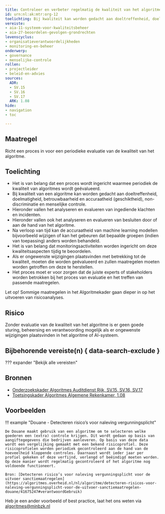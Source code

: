 ```yaml
---
title: Controleer en verbeter regelmatig de kwaliteit van het algoritme
id: urn:nl:ak:mtr:org-12
toelichting: Bij kwaliteit kan worden gedacht aan doeltreffenheid, doelmatigheid, betrouwbaarheid en accuraatheid (geschiktheid) en non-discriminatie.
vereiste: 
- aia-11-systeem-voor-kwaliteitsbeheer
- aia-27-beoordelen-gevolgen-grondrechten
levenscyclus: 
- organisatieverantwoordelijkheden
- monitoring-en-beheer
onderwerp: 
- governance
- menselijke-controle
rollen:
- projectleider
- beleid-en-advies
sources:
  ADR: 
  - SV.15
  - SV.16
  - SV.17
  ARK: 1.08
hide:
- navigation
- toc

---
```


<!-- Let op! onderstaande regel met 'tags' niet weghalen! Deze maakt automatisch de knopjes op basis van de metadata  -->
<!-- tags -->

## Maatregel
 Richt een proces in voor een periodieke evaluatie van de kwaliteit van het algoritme.
  
## Toelichting
- Het is van belang dat een proces wordt ingericht waarmee periodiek de kwaliteit van algoritmes wordt geëvalueerd.
-	Bij kwaliteit van een algoritme kan worden gedacht aan doeltreffenheid, doelmatigheid, betrouwbaarheid en accuraatheid (geschiktheid), non-discriminatie en menselijke controle.
-	Hieronder vallen het analyseren en evalueren van ingediende klachten en incidenten.
-	Hieronder vallen ook het analyseren en evalueren van besluiten door of aan de hand van het algoritme.
- Na verloop van tijd kan de accuraatheid van machine learning modellen bijvoorbeeld wijzigen of kan het gebeuren dat bepaalde groepen (indien van toepassing) anders worden behandeld.
- Het is van belang dat monitoringsactiviteiten worden ingericht om deze kwaliteitsaspecten tijdig te beoordelen.
- Als er ongewenste wijzigingen plaatsvinden met betrekking tot de kwaliteit, moeten die worden geëvalueerd en zullen maatregelen moeten worden getroffen om deze te herstellen.
- Het proces moet er voor zorgen dat de juiste experts of stakeholders worden betrokken bij het proces van evaluatie en het treffen van passende maatregelen.

Let op! Sommige maatregelen in het Algoritmekader gaan dieper in op het uitvoeren van risicoanalyses. 
   
## Risico
Zonder evaluatie van de kwaliteit van het algoritme is er geen goede sturing, beheersing en verantwoording mogelijk als er ongewenste wijzigingen plaatsvinden in het algoritme of AI-systeem. 

## Bijbehorende vereiste(n) { data-search-exclude }
<!-- Let op! onderstaande regel met 'list_vereisten_on_maatregelen_page' niet weghalen! Deze maakt automatisch een lijst van bijbehorende verseisten op basis van de metadata  -->
??? expander "Bekijk alle vereisten"
    <!-- list_vereisten_on_maatregelen_page -->

## Bronnen 
- [Onderzoekskader Algoritmes Auditdienst Rijk, SV.15, SV.16, SV.17 ](https://www.rijksoverheid.nl/documenten/rapporten/2023/07/11/onderzoekskader-algoritmes-adr-2023)
- [Toetsingskader Algoritmes Algemene Rekenkamer, 1.08](https://www.rekenkamer.nl/onderwerpen/algoritmes/documenten/publicaties/2024/05/15/het-toetsingskader-aan-de-slag)


## Voorbeelden

!!! example "Douane - Detecteren risico’s voor naleving vergunningsplicht"
	
	De Douane maakt gebruik van een algoritme om te selecteren welke goederen een (extra) controle krijgen. Dit wordt gedaan op basis van aangiftegegevens die bedrijven aanleveren. Op basis van deze data wordt een vergelijking gemaakt met een bekend risicoprofiel. Deze risicoprofielen worden periodiek gecontroleerd aan de hand van de hoeveelheid kloppende controles. Daarnaast wordt ieder jaar per profiel gekeken of deze verfijnd, verlengd of beëindigd moeten worden. Op deze manier wordt regelmatig gecontroleerd of het algoritme nog voldoende functioneert.	
 
	Bron: [Detecteren risico’s voor naleving vergunningsplicht voor de uitvoer sanctiemaatregelen](https://algoritmes.overheid.nl/nl/algoritme/detecteren-risicos-voor-naleving-vergunningsplicht-voor-de-uitvoer-sanctiemaatregelen-douane/41675247#verantwoordGebruik)
	
Heb je een ander voorbeeld of best practice, laat het ons weten via [algoritmes@minbzk.nl](mailto:algoritmes@minbzk.nl) 
